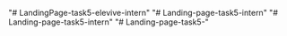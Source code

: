 "# LandingPage-task5-elevive-intern" 
"# Landing-page-task5-intern" 
"# Landing-page-task5-intern" 
"# Landing-page-task5-" 
